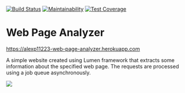 [![Build Status](https://travis-ci.org/AlexP11223/php-project-lvl3.svg?branch=master)](https://travis-ci.org/AlexP11223/php-project-lvl3)
[![Maintainability](https://api.codeclimate.com/v1/badges/fd2a401ad73e174686e2/maintainability)](https://codeclimate.com/github/AlexP11223/php-project-lvl3/maintainability)
[![Test Coverage](https://api.codeclimate.com/v1/badges/fd2a401ad73e174686e2/test_coverage)](https://codeclimate.com/github/AlexP11223/php-project-lvl3/test_coverage)

# Web Page Analyzer

https://alexp11223-web-page-analyzer.herokuapp.com

A simple website created using Lumen framework that extracts some information about the specified web page. The requests are processed using a job queue asynchronously.

![](https://i.imgur.com/V0wBwyR.gif)
